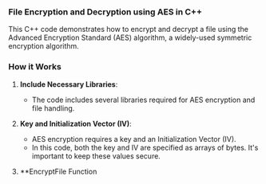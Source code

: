 ### File Encryption and Decryption using AES in C++

This C++ code demonstrates how to encrypt and decrypt a file using the Advanced Encryption Standard (AES) algorithm, a widely-used symmetric encryption algorithm.

### How it Works

1. **Include Necessary Libraries**:
   - The code includes several libraries required for AES encryption and file handling.

2. **Key and Initialization Vector (IV)**:
   - AES encryption requires a key and an Initialization Vector (IV).
   - In this code, both the key and IV are specified as arrays of bytes. It's important to keep these values secure.

3. **EncryptFile Function
